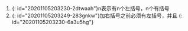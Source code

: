 1. {: id="20201105203230-2dtwaah"}n表示有n个左括号，n个有括号
2. {: id="20201105203249-283gnkw"}加右括号之前必须有左括号，并且
{: id="20201105203230-6a3u5hg"}
